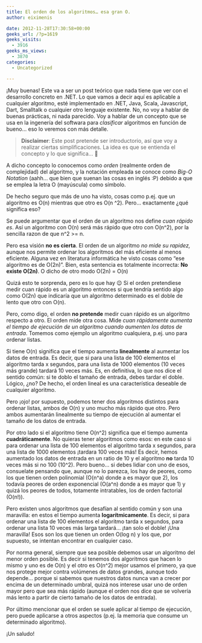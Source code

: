 ```yaml
---
title: El orden de los algoritmos… esa gran O.
author: eiximenis

date: 2012-11-28T17:30:58+00:00
geeks_url: /?p=1619
geeks_visits:
  - 3916
geeks_ms_views:
  - 3870
categories:
  - Uncategorized

---
```

¡Muy buenas! Este va a ser un post teórico que nada tiene que ver con el desarrollo concreto en .NET. Lo que vamos a decir aquí es aplicable a cualquier algoritmo, esté implementado en .NET, Java, Scala, Javascript, Dart, Smalltalk o cualquier otro lenguaje existente. No, no voy a hablar de buenas prácticas, ni nada parecido. Voy a hablar de un concepto que se usa en la ingenería del softwara para _clasificar_ algoritmos en función de bueno… eso lo veremos con más detalle.

> **Disclaimer**: Este post pretende ser introductorio, así que voy a realizar ciertas simplificaciones. La idea es que se entienda el concepto y lo que significa… 🙂

A dicho concepto lo conocemos como _orden_ (realmente orden de complejidad) del algoritmo, y la notación empleada se conoce como _Big-O Notation_ (aahh… que bien que suenan las cosas en inglés :P) debido a que se emplea la letra O (mayúscula) como símbolo.

De hecho seguro que más de uno ha visto, cosas como p.ej. que un algoritmo es O(n) mientras que otro es O(n ^2). Pero… exactamente ¿qué significa eso?

Se puede argumentar que el orden de un algoritmo nos define _cuan rápido es_. Así un algoritmo con O(n) será más rápido que otro con O(n^2), por la sencilla razon de que n^2 >= n.

Pero esa visión **no es cierta**. El orden de un algoritmo _no mide su rapidez,_ aunque nos permite ordenar los algoritmos del más eficiente al menos eficiente. Alguna vez en literatura informática he visto cosas como “ese algoritmo es de O(2n)”. Bien, esta sentencia es totalmente incorrecta: **No existe O(2n)**. O dicho de otro modo O(2n) = O(n)

Quizá esto te sorprenda, pero es lo que hay 😉 Si el orden pretendiese medir cuan rápido es un algoritmo entonces si que tendría sentido algo como O(2n) que indicaría que un algoritmo determinado es el doble de lento que otro con O(n).

Pero, como digo, el orden **no pretende** medir cuan rápido es un algoritmo respecto a otro. El orden mide otra cosa. Mide _cuan rápidamente aumenta el tiempo de ejecución de un algoritmo cuando aumenten los datos de entrada_. Tomemos como ejemplo un algoritmo cualquiera, p.ej. uno para ordenar listas.

Si tiene O(n) significa que el tiempo aumenta **linealmente** al aumentar los datos de entrada. Es decir, que si para una lista de 100 elementos el algoritmo tarda x segundos, para una lista de 1000 elementos (10 veces más grande) tardará 10 veces más. Es, en definitiva, lo que nos dice el sentido común: si te doblo el tamaño de entrada, debes tardar el doble. Lógico, ¿no? De hecho, el orden lineal es una característica deseable de cualquier algoritmo.

Pero ¡ojo! por supuesto, podemos tener dos algoritmos distintos para ordenar listas, ambos de O(n) y uno mucho más rápido que otro. Pero ambos aumentarán linealmente su tiempo de ejecución al aumentar el tamaño de los datos de entrada.

Por otro lado si el algoritmo tiene O(n^2) significa que el tiempo aumenta **cuadráticamente**. No quieras tener algoritmos como esos: en este caso si para ordenar una lista de 100 elementos el algoritmo tarda x segundos, para una lista de 1000 elementos ¡tardara 100 veces más! Es decir, hemos aumentado los datos de entrada en un ratio de 10 y el algoritmo **no** tarda 10 veces más si no 100 (10^2). Pero bueno… si debes lidiar con uno de esos, consuelate pensando que, aunque no lo parezca, los hay de peores, como los que tienen orden polinomial (O(n^a) donde a es mayor que 2), los todavía peores de orden exponencial (O(a^n) donde a es mayor que 1) y quizá los peores de todos, totamente intratables, los de orden factorial (O(n!)).

Pero existen unos algoritmos que desafían al sentido común y son una maravilla: en estos el tiempo aumenta **logarítmicamente**. Es decir, si para ordenar una lista de 100 elementos el algoritmo tarda x segundos, para ordenar una lista 10 veces más larga tardará… ¡tan solo el doble! ¡Una maravilla! Esos son los que tienen un orden O(log n) y los que, por supuesto, se intentan encontrar en cualquier caso.

Por norma general, siempre que sea posible debemos usar un algoritmo del menor orden posible. Es decir si tenemos dos algoritmos que hacen lo mismo y uno es de O(n) y el otro es O(n^2) mejor usamos el primero, ya que nos protege mejor contra volúmenes de datos grandes, aunque todo depende… porque si sabemos que nuestros datos nunca van a crecer por encima de un determinado umbral, quizá nos interese usar uno de orden mayor pero que sea más rápido (aunque el orden nos dice que se volvería más lento a partir de cierto tamaño de los datos de entrada).

Por último mencionar que el orden se suele aplicar al tiempo de ejecución, pero puede aplicarse a otros aspectos (p.ej. la memoria que consume un determinado algoritmo).

¡Un saludo!